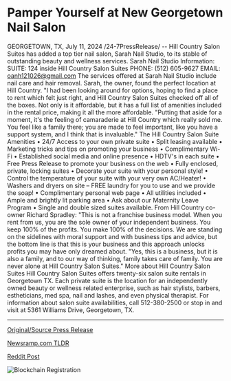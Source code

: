 # Pamper Yourself at New Georgetown Nail Salon

GEORGETOWN, TX, July 11, 2024 /24-7PressRelease/ -- Hill Country Salon Suites has added a top tier nail salon, Sarah Nail Studio, to its stable of outstanding beauty and wellness services.  Sarah Nail Studio Information: SUITE: 124 inside Hill Country Salon Suites PHONE: (512) 605-9627 EMAIL: oanh121026@gmail.com The services offered at Sarah Nail Studio include nail care and hair removal.  Sarah, the owner, found the perfect location at Hill Country. "I had been looking around for options, hoping to find a place to rent which felt just right, and Hill Country Salon Suites checked off all of the boxes. Not only is it affordable, but it has a full list of amenities included in the rental price, making it all the more affordable.  "Putting that aside for a moment, it's the feeling of camaraderie at Hill Country which really sold me. You feel like a family there; you are made to feel important, like you have a support system, and I think that is invaluable."  The Hill Country Salon Suite Amenities •	24/7 Access to your own private suite •	Split leasing available •	Marketing tricks and tips on promoting your business •	Complimentary Wi-Fi •	Established social media and online presence •	HDTV's in each suite •	Free Press Release to promote your business on the web •	Fully enclosed, private, locking suites •	Decorate your suite with your personal style! •	Control the temperature of your suite with your very own AC/Heater! •	Washers and dryers on site – FREE laundry for you to use and we provide the soap! •	Complimentary personal web page •	All utilities included •	Ample and brightly lit parking area •	Ask about our Maternity Leave Program •	Single and double sized suites available.  From Hill Country co-owner Richard Spradley:  "This is not a franchise business model. When you rent from us, you are the sole owner of your independent business. You keep 100% of the profits. You make 100% of the decisions. We are standing on the sidelines with moral support and with business tips and advice, but the bottom line is that this is your business and this approach unlocks profits you may have only dreamed about.  "Yes, this is a business, but it is also a family, and to our way of thinking, family takes care of family. You are never alone at Hill Country Salon Suites."  More about Hill Country Salon Suites  Hill Country Salon Suites offers twenty-six salon suite rentals in Georgetown TX. Each private suite is the location for an independently owned beauty or wellness related enterprise, such as hair stylists, barbers, estheticians, med spa, nail and lashes, and even physical therapist.  For information about salon suite availabilities, call 512-380-2500 or stop in and visit at 5361 Williams Drive, Georgetown, TX. 

---

[Original/Source Press Release](https://www.24-7pressrelease.com/press-release/512448/pamper-yourself-at-new-georgetown-nail-salon)
                    

[Newsramp.com TLDR](None) 



[Reddit Post](https://www.reddit.com/r/Lifestyle_Culture/comments/1e0ivnt/hill_country_salon_suites_welcomes_sarah_nail/) 



![Blockchain Registration](https://cdn.newsramp.app/24-7PressRelease/qrcode/247/11/fasthdEy.webp)